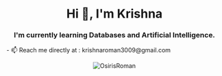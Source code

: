 <!---
- 👋 Hi, I’m @KrishnaRoman
- 👀 I’m interested in Data Science
- 🌱 I’m currently learning Machine Learning
- 💞️ I’m looking to collaborate on ML projects
- 📫 How to reach me krishnaroman3009@gmail.com

KrishnaRoman/KrishnaRoman is a ✨ special ✨ repository because its `README.md` (this file) appears on your GitHub profile.
You can click the Preview link to take a look at your changes.
--->
<!---https://github.com/anuraghazra/github-readme-stats--->

<h1 align="center">Hi 👋, I'm Krishna</h1>
<h3 align="center">I'm currently learning Databases and Artificial Intelligence. </h3>
- 📫 Reach me directly at : krishnaroman3009@gmail.com
  
<p align="center"><img src="https://github-readme-stats.vercel.app/api?username=krishnaroman&show_icons=true&theme=algolia" alt="OsirisRoman" /></p>
